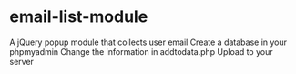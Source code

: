 # email-list-module
A jQuery popup module that collects user email
Create a database in your phpmyadmin
Change the information in addtodata.php
Upload to your server
